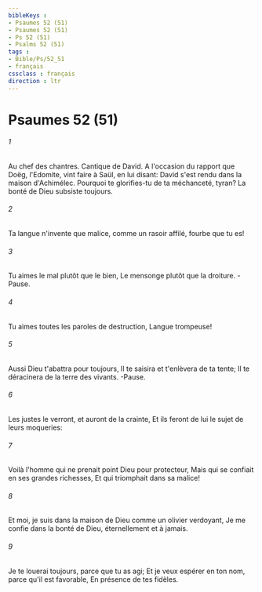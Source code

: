 ```yaml
---
bibleKeys : 
- Psaumes 52 (51)
- Psaumes 52 (51)
- Ps 52 (51)
- Psalms 52 (51)
tags : 
- Bible/Ps/52_51
- français
cssclass : français
direction : ltr
---
```


# Psaumes 52 (51)

###### 1
Au chef des chantres. Cantique de David. A l'occasion du rapport que Doëg, l'Edomite, vint faire à Saül, en lui disant: David s'est rendu dans la maison d'Achimélec. Pourquoi te glorifies-tu de ta méchanceté, tyran? La bonté de Dieu subsiste toujours.
###### 2
Ta langue n'invente que malice, comme un rasoir affilé, fourbe que tu es!
###### 3
Tu aimes le mal plutôt que le bien, Le mensonge plutôt que la droiture. -Pause.
###### 4
Tu aimes toutes les paroles de destruction, Langue trompeuse!
###### 5
Aussi Dieu t'abattra pour toujours, Il te saisira et t'enlèvera de ta tente; Il te déracinera de la terre des vivants. -Pause.
###### 6
Les justes le verront, et auront de la crainte, Et ils feront de lui le sujet de leurs moqueries:
###### 7
Voilà l'homme qui ne prenait point Dieu pour protecteur, Mais qui se confiait en ses grandes richesses, Et qui triomphait dans sa malice!
###### 8
Et moi, je suis dans la maison de Dieu comme un olivier verdoyant, Je me confie dans la bonté de Dieu, éternellement et à jamais.
###### 9
Je te louerai toujours, parce que tu as agi; Et je veux espérer en ton nom, parce qu'il est favorable, En présence de tes fidèles.
